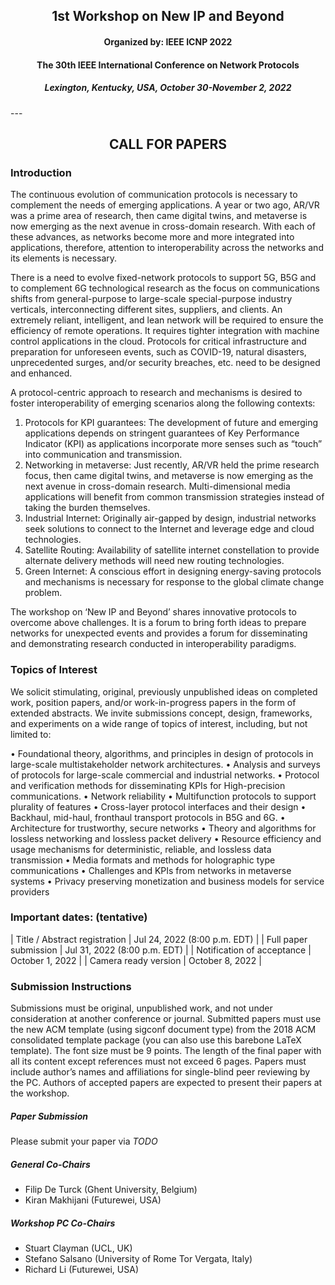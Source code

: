 
<h2 style="text-align: center;">1st Workshop on New IP and Beyond</h2>
<h4 style="text-align: center;">Organized by: IEEE ICNP 2022</h4>
<h4 style="text-align: center;">The 30th IEEE International Conference on Network Protocols</h4>
<h5 style="text-align: center;">Lexington, Kentucky, USA, October 30-November 2, 2022</h5>
---
<h2 style="text-align: center;">CALL FOR PAPERS</h2>

### Introduction

The continuous evolution of communication protocols is necessary to complement the needs of emerging applications. A year or two ago, AR/VR was a prime area of research, then came digital twins, and metaverse is now emerging as the next avenue in cross-domain research. With each of these advances, as networks become more and more integrated into applications, therefore, attention to interoperability across the networks and its elements is necessary.
 
There is a need to evolve fixed-network protocols to support 5G, B5G and to complement 6G technological research as the focus on communications shifts from general-purpose to large-scale special-purpose industry verticals, interconnecting different sites, suppliers, and clients. An extremely reliant, intelligent, and lean network will be required to ensure the efficiency of remote operations. It requires tighter integration with machine control applications in the cloud. Protocols for critical infrastructure and preparation for unforeseen events, such as COVID-19, natural disasters, unprecedented surges, and/or security breaches, etc. need to be designed and enhanced.

 
A protocol-centric approach to research and mechanisms is desired to foster interoperability of emerging scenarios along the following contexts:
1. Protocols for KPI guarantees: The development of future and emerging applications depends on stringent guarantees of Key Performance Indicator (KPI) as applications incorporate more senses such as “touch” into communication and transmission.
2. Networking in metaverse: Just recently, AR/VR held the prime research focus, then came digital twins, and metaverse is now emerging as the next avenue in cross-domain research. Multi-dimensional media applications will benefit from common transmission strategies instead of taking the burden themselves.
3.	Industrial Internet: Originally air-gapped by design, industrial networks seek solutions to connect to the Internet and leverage edge and cloud technologies. 
4.	Satellite Routing: Availability of satellite internet constellation to provide alternate delivery methods will need new routing technologies. 
5.	Green Internet: A conscious effort in designing energy-saving protocols and mechanisms is necessary for response to the global climate change problem. 
 
The workshop on ‘New IP and Beyond’ shares innovative protocols to overcome above challenges. It is a forum to bring forth ideas to prepare networks for unexpected events and provides a forum for disseminating and demonstrating research conducted in interoperability paradigms.

### Topics of Interest

We solicit stimulating, original, previously unpublished ideas on completed work, position papers, and/or work-in-progress papers in the form of extended abstracts. We invite submissions concept, design, frameworks, and experiments on a wide range of topics of interest, including, but not limited to:

•	Foundational theory, algorithms, and principles in design of protocols in large-scale multistakeholder network architectures.
•	Analysis and surveys of protocols for large-scale commercial and industrial networks.
•	Protocol and verification methods for disseminating KPIs for High-precision communications.
•	Network reliability
•	Multifunction protocols to support plurality of features
•	Cross-layer protocol interfaces and their design
•	Backhaul, mid-haul, fronthaul transport protocols in B5G and 6G.
•	Architecture for trustworthy, secure networks
•	Theory and algorithms for lossless networking and lossless packet delivery
•	Resource efficiency and usage mechanisms for deterministic, reliable, and lossless data transmission
•	Media formats and methods for holographic type communications
•	Challenges and KPIs from networks in metaverse systems
•	Privacy preserving monetization and business models for service providers 

### Important dates: (tentative)

| Title / Abstract registration	| Jul 24, 2022 (8:00 p.m. EDT) |
| Full paper submission	| Jul 31, 2022 (8:00 p.m. EDT) |
| Notification of acceptance |	October 1, 2022 |
| Camera ready version | 	October 8, 2022 |

### Submission Instructions
Submissions must be original, unpublished work, and not under consideration at another conference or journal. Submitted papers must use the new ACM template (using sigconf document type) from the 2018 ACM consolidated template package (you can also use this barebone LaTeX template). The font size must be 9 points. The length of the final paper with all its content except references must not exceed 6 pages. Papers must include author’s names and affiliations for single-blind peer reviewing by the PC. Authors of accepted papers are expected to present their papers at the workshop.

##### Paper Submission

Please submit your paper via *TODO*

##### General Co-Chairs
-	Filip De Turck (Ghent University, Belgium)
-	Kiran Makhijani (Futurewei, USA)

##### Workshop PC Co-Chairs
- Stuart Clayman (UCL, UK)
- Stefano Salsano (University of Rome Tor Vergata, Italy)
- Richard Li (Futurewei, USA)


